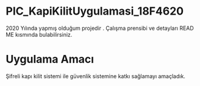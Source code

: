 # PIC_KapiKilitUygulamasi_18F4620
2020 Yılında yapmış olduğum projedir . Çalışma prensibi ve detayları READ ME kısmında bulabilirsiniz.

# Uygulama Amacı

Şifreli kapı kilit sistemi ile güvenlik sistemine katkı sağlamayı amaçladık.
